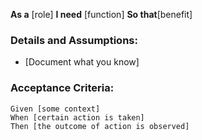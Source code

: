 **As a** [role]
**I need** [function]
**So that**[benefit]

### Details and Assumptions:
* [Document what you know]

### Acceptance Criteria:

```gherkin
Given [some context]
When [certain action is taken]
Then [the outcome of action is observed]
```

